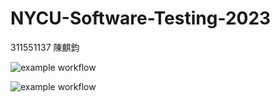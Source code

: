 # NYCU-Software-Testing-2023
311551137 陳麒鈞

![example workflow](https://github.com/jason-ntu/311551137-ST-2023/actions/workflows/github-actions-demo.yml/badge.svg)

![example workflow](https://github.com/jason-ntu/311551137-ST-2023/actions/workflows/Lab01-CI.yml/badge.svg)
